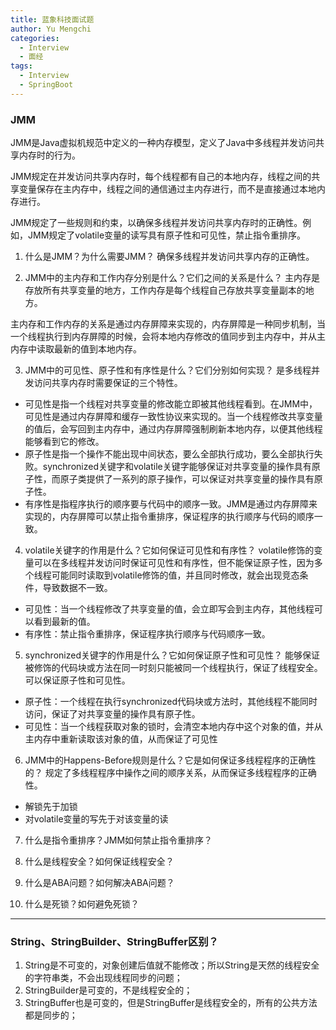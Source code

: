 ```yaml
---
title: 蓝象科技面试题
author: Yu Mengchi
categories:
  - Interview
  - 面经
tags:
  - Interview
  - SpringBoot
---
```

  
### JMM
JMM是Java虚拟机规范中定义的一种内存模型，定义了Java中多线程并发访问共享内存时的行为。

JMM规定在并发访问共享内存时，每个线程都有自己的本地内存，线程之间的共享变量保存在主内存中，线程之间的通信通过主内存进行，而不是直接通过本地内存进行。

JMM规定了一些规则和约束，以确保多线程并发访问共享内存时的正确性。例如，JMM规定了volatile变量的读写具有原子性和可见性，禁止指令重排序。

1. 什么是JMM？为什么需要JMM？
确保多线程并发访问共享内存的正确性。

2. JMM中的主内存和工作内存分别是什么？它们之间的关系是什么？
主内存是存放所有共享变量的地方，工作内存是每个线程自己存放共享变量副本的地方。

主内存和工作内存的关系是通过内存屏障来实现的，内存屏障是一种同步机制，当一个线程执行到内存屏障的时候，会将本地内存修改的值同步到主内存中，并从主内存中读取最新的值到本地内存。

3. JMM中的可见性、原子性和有序性是什么？它们分别如何实现？
是多线程并发访问共享内存时需要保证的三个特性。
 - 可见性是指一个线程对共享变量的修改能立即被其他线程看到。在JMM中，可见性是通过内存屏障和缓存一致性协议来实现的。当一个线程修改共享变量的值后，会写回到主内存中，通过内存屏障强制刷新本地内存，以便其他线程能够看到它的修改。
 - 原子性是指一个操作不能出现中间状态，要么全部执行成功，要么全部执行失败。synchronized关键字和volatile关键字能够保证对共享变量的操作具有原子性，而原子类提供了一系列的原子操作，可以保证对共享变量的操作具有原子性。
 - 有序性是指程序执行的顺序要与代码中的顺序一致。JMM是通过内存屏障来实现的，内存屏障可以禁止指令重排序，保证程序的执行顺序与代码的顺序一致。

4. volatile关键字的作用是什么？它如何保证可见性和有序性？
volatile修饰的变量可以在多线程并发访问时保证可见性和有序性，但不能保证原子性，因为多个线程可能同时读取到volatile修饰的值，并且同时修改，就会出现竞态条件，导致数据不一致。
 - 可见性：当一个线程修改了共享变量的值，会立即写会到主内存，其他线程可以看到最新的值。
 - 有序性：禁止指令重排序，保证程序执行顺序与代码顺序一致。

5. synchronized关键字的作用是什么？它如何保证原子性和可见性？
能够保证被修饰的代码块或方法在同一时刻只能被同一个线程执行，保证了线程安全。可以保证原子性和可见性。
 - 原子性：一个线程在执行synchronized代码块或方法时，其他线程不能同时访问，保证了对共享变量的操作具有原子性。
 - 可见性：当一个线程获取对象的锁时，会清空本地内存中这个对象的值，并从主内存中重新读取该对象的值，从而保证了可见性 

6. JMM中的Happens-Before规则是什么？它是如何保证多线程程序的正确性的？
规定了多线程程序中操作之间的顺序关系，从而保证多线程程序的正确性。
 - 解锁先于加锁
 - 对volatile变量的写先于对该变量的读

7. 什么是指令重排序？JMM如何禁止指令重排序？

8. 什么是线程安全？如何保证线程安全？

9. 什么是ABA问题？如何解决ABA问题？

10. 什么是死锁？如何避免死锁？


---
### String、StringBuilder、StringBuffer区别？
1. String是不可变的，对象创建后值就不能修改；所以String是天然的线程安全的字符串类，不会出现线程同步的问题；
2. StringBuilder是可变的，不是线程安全的；
3. StringBuffer也是可变的，但是StringBuffer是线程安全的，所有的公共方法都是同步的；




















